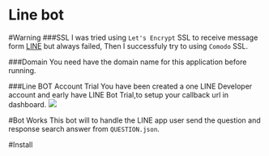 # Line bot

#Warning
###SSL
I was tried using `Let's Encrypt` SSL to receive message form [LINE](http://line.me/) but always failed, Then I successfuly try to using `Comodo` SSL. 

###Domain
You need have the domain name for this application before running.

###Line BOT Account Trial
You have been created a one LINE Developer account and early have LINE Bot Trial,to setup your callback url in dashboard.
![](http://i.imgur.com/YFeWtyd.png)

#Bot Works
This bot will to handle the LINE app user send the question and response search answer from `QUESTION.json`.

#Install

